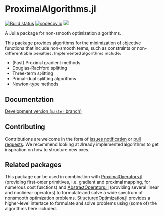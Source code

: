 # ProximalAlgorithms.jl

[![Build status](https://github.com/JuliaFirstOrder/ProximalAlgorithms.jl/workflows/CI/badge.svg)](https://github.com/JuliaFirstOrder/ProximalAlgorithms.jl/actions?query=workflow%3ACI)
[![codecov.io](http://codecov.io/github/JuliaFirstOrder/ProximalAlgorithms.jl/coverage.svg?branch=master)](http://codecov.io/github/JuliaFirstOrderProximalAlgorithms.jl?branch=master)
[![](https://img.shields.io/badge/docs-dev-blue.svg)](https://juliafirstorder.github.io/ProximalAlgorithms.jl/dev)

A Julia package for non-smooth optimization algorithms.

This package provides algorithms for the minimization of objective functions
that include non-smooth terms, such as constraints or non-differentiable penalties.
Implemented algorithms include:
* (Fast) Proximal gradient methods
* Douglas-Rachford splitting
* Three-term splitting
* Primal-dual splitting algorithms
* Newton-type methods

## Documentation

[Development version (`master` branch)](https://juliafirstorder.github.io/ProximalAlgorithms.jl/dev)

## Contributing

Contributions are welcome in the form of [issues notification](https://github.com/JuliaFirstOrder/ProximalAlgorithms.jl/issues) or [pull requests](https://github.com/JuliaFirstOrder/ProximalAlgorithms.jl/pulls). We recommend looking at already implemented algorithms to get inspiration on how to structure new ones.

## Related packages

This package can be used in combination with [ProximalOperators.jl](https://github.com/JuliaFirstOrder/ProximalOperators.jl) (providing first-order primitives, i.e. gradient and proximal mapping, for numerous cost functions) and [AbstractOperators.jl](https://github.com/kul-forbes/AbstractOperators.jl) (providing several linear and nonlinear operators) to formulate and solve a wide spectrum of nonsmooth optimization problems.
[StructuredOptimization.jl](https://github.com/JuliaFirstOrder/StructuredOptimization.jl) provides a higher-level interface to formulate and solve problems using (some of) the algorithms here included.

